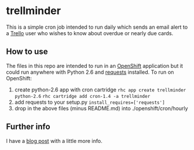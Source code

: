 # trellminder
This is a simple cron job intended to run daily which sends an email alert to a [Trello](https://trello.com) user who wishes to know about overdue or nearly due cards.

## How to use
The files in this repo are intended to run in an [OpenShift](https://www.openshift.com) application but it could run anywhere with Python 2.6 and [requests](http://docs.python-requests.org/en/latest/) installed.  To run on OpenShift:

1. create python-2.6 app with cron cartridge
`rhc app create trellminder python-2.6`
`rhc cartridge add cron-1.4 -a trellminder`
2. add requests to your setup.py
`install_requires=['requests']`
3. drop in the above files (minus README.md) into ./openshift/cron/hourly

## Further info
I have a [blog post](http://codegouge.blogspot.com/2013/05/my-weekend-project-trellminder-trello.html) with a little more info.
